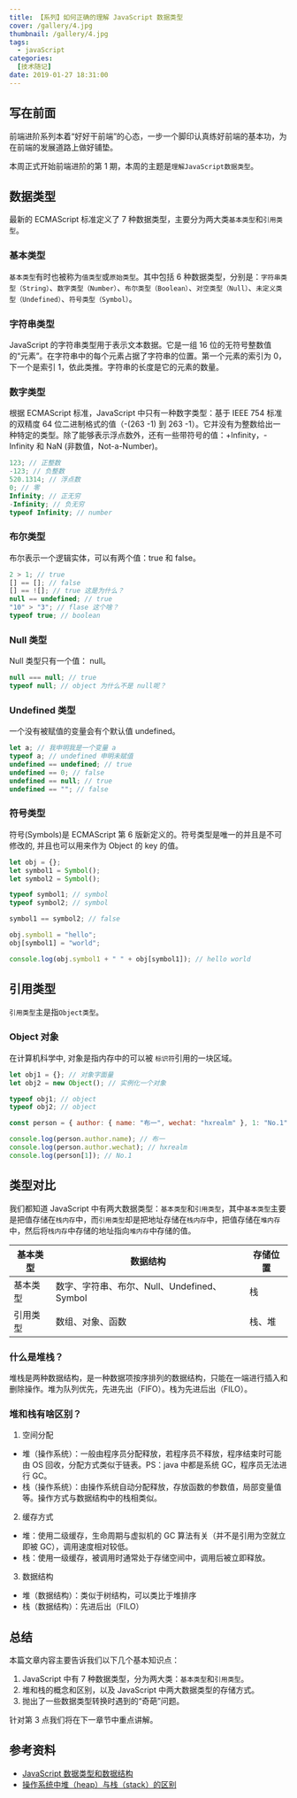 ```yaml
---
title: 【系列】如何正确的理解 JavaScript 数据类型
cover: /gallery/4.jpg
thumbnail: /gallery/4.jpg
tags:
  - javaScript
categories:
  [技术随记]
date: 2019-01-27 18:31:00
---
```


## 写在前面

前端进阶系列本着“好好干前端”的心态，一步一个脚印认真练好前端的基本功，为在前端的发展道路上做好铺垫。

本周正式开始前端进阶的第 1 期，本周的主题是`理解JavaScript数据类型`。

## 数据类型

最新的 ECMAScript 标准定义了 7 种数据类型，主要分为两大类`基本类型`和`引用类型`。

### 基本类型

`基本类型`有时也被称为`值类型`或`原始类型`。其中包括 6 种数据类型，分别是：`字符串类型（String）`、`数字类型（Number）`、`布尔类型（Boolean）`、`对空类型（Null）`、`未定义类型（Undefined）`、`符号类型（Symbol）`。

### 字符串类型

JavaScript 的字符串类型用于表示文本数据。它是一组 16 位的无符号整数值的“元素”。在字符串中的每个元素占据了字符串的位置。第一个元素的索引为 0，下一个是索引 1，依此类推。字符串的长度是它的元素的数量。

<!--more-->

### 数字类型

根据 ECMAScript 标准，JavaScript 中只有一种数字类型：基于 IEEE 754 标准的双精度 64 位二进制格式的值（-(263 -1) 到 263 -1）。它并没有为整数给出一种特定的类型。除了能够表示浮点数外，还有一些带符号的值：+Infinity，-Infinity 和 NaN (非数值，Not-a-Number)。

```js
123; // 正整数
-123; // 负整数
520.1314; // 浮点数
0; // 零
Infinity; // 正无穷
-Infinity; // 负无穷
typeof Infinity; // number
```

### 布尔类型

布尔表示一个逻辑实体，可以有两个值：true 和 false。

```js
2 > 1; // true
[] == []; // false
[] == ![]; // true 这是为什么？
null == undefined; // true
"10" > "3"; // flase 这个啥？
typeof true; // boolean
```

### Null 类型

Null 类型只有一个值： null。

```js
null === null; // true
typeof null; // object 为什么不是 null呢？
```

### Undefined 类型

一个没有被赋值的变量会有个默认值 undefined。

```js
let a; // 我申明我是一个变量 a
typeof a; // undefined 申明未赋值
undefined == undefined; // true
undefined == 0; // false
undefined == null; // true
undefined == ""; // false
```

### 符号类型

符号(Symbols)是 ECMAScript 第 6 版新定义的。符号类型是唯一的并且是不可修改的, 并且也可以用来作为 Object 的 key 的值。

```js
let obj = {};
let symbol1 = Symbol();
let symbol2 = Symbol();

typeof symbol1; // symbol
typeof symbol2; // symbol

symbol1 == symbol2; // false

obj.symbol1 = "hello";
obj[symbol1] = "world";

console.log(obj.symbol1 + " " + obj[symbol1]); // hello world
```

## 引用类型

`引用类型`主是指`Object类型`。

### Object 对象

在计算机科学中, 对象是指内存中的可以被 `标识符`引用的一块区域。

```js
let obj1 = {}; // 对象字面量
let obj2 = new Object(); // 实例化一个对象

typeof obj1; // object
typeof obj2; // object

const person = { author: { name: "布一", wechat: "hxrealm" }, 1: "No.1" };

console.log(person.author.name); // 布一
console.log(person.author.wechat); // hxrealm
console.log(person[1]); // No.1
```

## 类型对比

我们都知道 JavaScript 中有两大数据类型：`基本类型`和`引用类型`，其中`基本类型`主要是把值存储在`栈内存`中，而`引用类型`却是把地址存储在`栈内存`中，把值存储在`堆内存`中，然后将`栈内存`中存储的地址指向`堆内存`中存储的值。

| 基本类型 | 数据结构                                    | 存储位置 |
| -------- | ------------------------------------------- | -------- |
| 基本类型 | 数字、字符串、布尔、Null、Undefined、Symbol | 栈       |
| 引用类型 | 数组、对象、函数                            | 栈、堆   |

### 什么是堆栈？

堆栈是两种数据结构，是一种数据项按序排列的数据结构，只能在一端进行插入和删除操作。堆为队列优先，先进先出（FIFO）。栈为先进后出（FILO）。

### 堆和栈有啥区别？

1. 空间分配

- 堆（操作系统）：一般由程序员分配释放，若程序员不释放，程序结束时可能由 OS 回收，分配方式类似于链表。PS：java 中都是系统 GC，程序员无法进行 GC。
- 栈（操作系统）：由操作系统自动分配释放，存放函数的参数值，局部变量值等。操作方式与数据结构中的栈相类似。

2. 缓存方式

- 堆：使用二级缓存，生命周期与虚拟机的 GC 算法有关（并不是引用为空就立即被 GC），调用速度相对较低。
- 栈：使用一级缓存，被调用时通常处于存储空间中，调用后被立即释放。

3. 数据结构

- 堆（数据结构）：类似于树结构，可以类比于堆排序
- 栈（数据结构）：先进后出（FILO）

## 总结

本篇文章内容主要告诉我们以下几个基本知识点：

1. JavaScript 中有 7 种数据类型，分为两大类：`基本类型`和`引用类型`。
2. 堆和栈的概念和区别，以及 JavaScript 中两大数据类型的存储方式。
3. 抛出了一些数据类型转换时遇到的“奇葩”问题。

针对第 3 点我们将在下一章节中重点讲解。

## 参考资料

- [JavaScript 数据类型和数据结构
  ](https://developer.mozilla.org/zh-CN/docs/Web/JavaScript/Data_structures)
- [操作系统中堆（heap）与栈（stack）的区别](https://www.jianshu.com/p/4cc13cb3aa9a)
